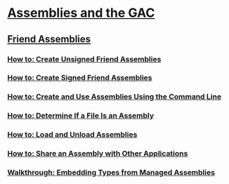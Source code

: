 # [Assemblies and the GAC](index.md)
## [Friend Assemblies](friend-assemblies.md)
### [How to: Create Unsigned Friend Assemblies](how-to-create-unsigned-friend-assemblies.md)
### [How to: Create Signed Friend Assemblies](how-to-create-signed-friend-assemblies.md)
### [How to: Create and Use Assemblies Using the Command Line](how-to-create-and-use-assemblies-using-the-command-line.md)
### [How to: Determine If a File Is an Assembly](how-to-determine-if-a-file-is-an-assembly.md)
### [How to: Load and Unload Assemblies](how-to-load-and-unload-assemblies.md)
### [How to: Share an Assembly with Other Applications](how-to-share-an-assembly-with-other-applications.md)
### [Walkthrough: Embedding Types from Managed Assemblies](walkthrough-embedding-types-from-managed-assemblies-in-vs.md)

